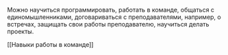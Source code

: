 Можно научиться программировать, работать в команде, общаться с единомышленниками, договариваться с преподавателями, например, о встречах, защищать свои работы преподавателю, научиться делать проекты.

[[Навыки работы в команде]]